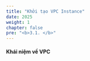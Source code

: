 ```yaml
---
title: "Khởi tạo VPC Instance"
date: 2025
weight: 1
chapter: false
pre: "<b>3.1. </b>"
---
```


#### Khái niệm về VPC